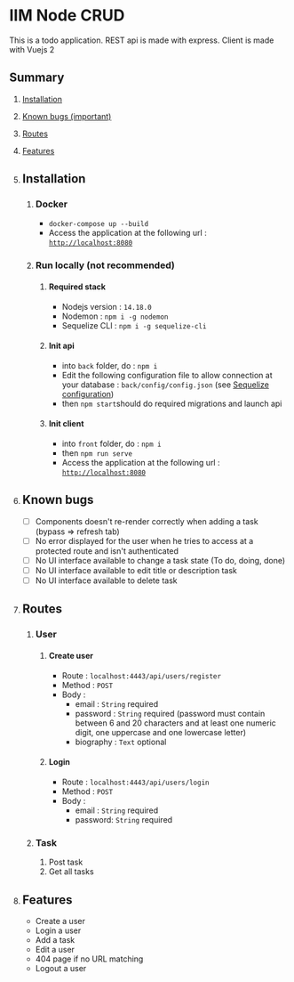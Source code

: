 # IIM Node CRUD
This is a todo application. REST api is made with express. Client is made with Vuejs 2

## Summary
1. [Installation](#installation "Installation")
2. [Known bugs (important)](#known-bugs "Known bugs")
2. [Routes](#routes "Routes")
2. [Features](#features "Features")


1. ## Installation
	1. ### Docker
		- `docker-compose up --build`
		- Access the application at the following url : [`http://localhost:8080`](http://localhost:8080 "`http://localhost:8080`")
	2. ### Run locally (not recommended)
		1. #### Required stack
			- Nodejs version : `14.18.0`
			- Nodemon : `npm i -g nodemon`
			- Sequelize CLI : `npm i -g sequelize-cli`
		2. #### Init api
			- into `back` folder, do : `npm i`
			- Edit the following configuration file to allow connection at your database : `back/config/config.json` (see [Sequelize configuration](https://sequelize.org/master/manual/migrations.html#configuration "Sequelize configuration"))
			- then `npm start`should do required migrations and launch api
		3. #### Init client
			- into `front` folder, do : `npm i`
			- then `npm run serve`
			- Access the application at the following url : [`http://localhost:8080`](http://localhost:8080 "`http://localhost:8080`")
2. ## Known bugs
	- [ ] Components doesn't re-render correctly when adding a task (bypass => refresh tab)
	- [ ] No error displayed for the user when he tries to access at a protected route and isn't authenticated
	- [ ] No UI interface available to change a task state (To do, doing, done)
	- [ ] No UI interface available to edit title or description task
	- [ ] No UI interface available to delete task
3. ## Routes
	1. ### User
		1. #### Create user
			- Route : `localhost:4443/api/users/register`
			- Method : `POST`
			- Body : 
				- email : `String` required
				- password : `String` required (password must contain between 6 and 20 characters and at least one numeric digit, one uppercase and one lowercase letter)
				- biography : `Text` optional
		2. #### Login
			- Route : `localhost:4443/api/users/login`
			- Method : `POST`
			- Body :
				- email : `String` required
				- password: `String` required
	2. ### Task
		1. Post task
		2. Get all tasks
4. ## Features
	- Create a user
	- Login a user
	- Add a task
	- Edit a user
	- 404 page if no URL matching
	- Logout a user
